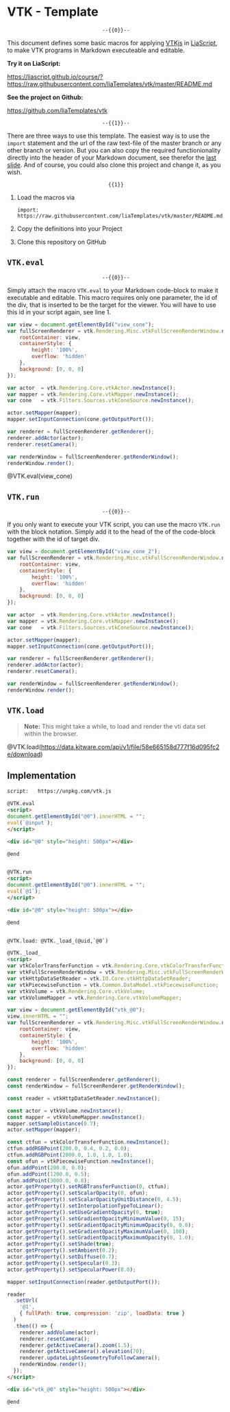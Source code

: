 <!--
author:   André Dietrich

email:    andre.dietrich@ovgu.de

version:  0.0.2

language: en

narrator: US English Female

comment:  A set of templetes for VTK programming and visualization in LiaScript.

script:   https://unpkg.com/vtk.js

@VTK.eval
<script>
document.getElementById("@0").innerHTML = "";
eval(`@input`);
</script>

<div id="@0" style="height: 500px"></div>

@end


@VTK.run
<script>
document.getElementById("@0").innerHTML = "";
eval(`@1`);
</script>

<div id="@0" style="height: 500px"></div>

@end


@VTK.load: @VTK._load_(@uid,`@0`)

@VTK._load_
<script>
var vtkColorTransferFunction = vtk.Rendering.Core.vtkColorTransferFunction;
var vtkFullScreenRenderWindow = vtk.Rendering.Misc.vtkFullScreenRenderWindow;
var vtkHttpDataSetReader = vtk.IO.Core.vtkHttpDataSetReader;
var vtkPiecewiseFunction = vtk.Common.DataModel.vtkPiecewiseFunction;
var vtkVolume = vtk.Rendering.Core.vtkVolume;
var vtkVolumeMapper = vtk.Rendering.Core.vtkVolumeMapper;

var view = document.getElementById("vtk_@0");
view.innerHTML = "";
var fullScreenRenderer = vtk.Rendering.Misc.vtkFullScreenRenderWindow.newInstance({
    rootContainer: view,
    containerStyle: {
        height: '100%',
        overflow: 'hidden'
    },
    background: [0, 0, 0]
});

const renderer = fullScreenRenderer.getRenderer();
const renderWindow = fullScreenRenderer.getRenderWindow();

const reader = vtkHttpDataSetReader.newInstance();

const actor = vtkVolume.newInstance();
const mapper = vtkVolumeMapper.newInstance();
mapper.setSampleDistance(0.7);
actor.setMapper(mapper);

const ctfun = vtkColorTransferFunction.newInstance();
ctfun.addRGBPoint(200.0, 0.4, 0.2, 0.0);
ctfun.addRGBPoint(2000.0, 1.0, 1.0, 1.0);
const ofun = vtkPiecewiseFunction.newInstance();
ofun.addPoint(200.0, 0.0);
ofun.addPoint(1200.0, 0.5);
ofun.addPoint(3000.0, 0.8);
actor.getProperty().setRGBTransferFunction(0, ctfun);
actor.getProperty().setScalarOpacity(0, ofun);
actor.getProperty().setScalarOpacityUnitDistance(0, 4.5);
actor.getProperty().setInterpolationTypeToLinear();
actor.getProperty().setUseGradientOpacity(0, true);
actor.getProperty().setGradientOpacityMinimumValue(0, 15);
actor.getProperty().setGradientOpacityMinimumOpacity(0, 0.0);
actor.getProperty().setGradientOpacityMaximumValue(0, 100);
actor.getProperty().setGradientOpacityMaximumOpacity(0, 1.0);
actor.getProperty().setShade(true);
actor.getProperty().setAmbient(0.2);
actor.getProperty().setDiffuse(0.7);
actor.getProperty().setSpecular(0.3);
actor.getProperty().setSpecularPower(8.0);

mapper.setInputConnection(reader.getOutputPort());

reader
  .setUrl(
    '@1',
    { fullPath: true, compression: 'zip', loadData: true }
  )
  .then(() => {
    renderer.addVolume(actor);
    renderer.resetCamera();
    renderer.getActiveCamera().zoom(1.5);
    renderer.getActiveCamera().elevation(70);
    renderer.updateLightsGeometryToFollowCamera();
    renderWindow.render();
  });

</script>

<div id="vtk_@0" style="height: 500px"></div>

@end

-->

# VTK - Template

                                   --{{0}}--
This document defines some basic macros for applying
[VTKjs](https://kitware.github.io/vtk-js/examples/) in
[LiaScript](https://LiaScript.github.io), to make VTK programs in Markdown
executeable and editable.

__Try it on LiaScript:__

https://liascript.github.io/course/?https://raw.githubusercontent.com/liaTemplates/vtk/master/README.md

__See the project on Github:__

https://github.com/liaTemplates/vtk

                                   --{{1}}--
There are three ways to use this template. The easiest way is to use the
`import` statement and the url of the raw text-file of the master branch or any
other branch or version. But you can also copy the required functionionality
directly into the header of your Markdown document, see therefor the
[last slide](#5). And of course, you could also clone this project and change
it, as you wish.

                                     {{1}}
1. Load the macros via

   `import: https://raw.githubusercontent.com/liaTemplates/vtk/master/README.md`

2. Copy the definitions into your Project

3. Clone this repository on GitHub


## `VTK.eval`

                                   --{{0}}--
Simply attach the macro `VTK.eval` to your Markdown code-block to make it
executable and editable. This macro requires only one parameter, the id of the
div, that is inserted to be the target for the viewer. You will have to use this
id in your script again, see line 1.

```js
var view = document.getElementById("view_cone");
var fullScreenRenderer = vtk.Rendering.Misc.vtkFullScreenRenderWindow.newInstance({
    rootContainer: view,
    containerStyle: {
        height: '100%',
        overflow: 'hidden'
    },
    background: [0, 0, 0]
});

var actor  = vtk.Rendering.Core.vtkActor.newInstance();
var mapper = vtk.Rendering.Core.vtkMapper.newInstance();
var cone   = vtk.Filters.Sources.vtkConeSource.newInstance();

actor.setMapper(mapper);
mapper.setInputConnection(cone.getOutputPort());

var renderer = fullScreenRenderer.getRenderer();
renderer.addActor(actor);
renderer.resetCamera();

var renderWindow = fullScreenRenderer.getRenderWindow();
renderWindow.render();
```
@VTK.eval(view_cone)

## `VTK.run`

                                   --{{0}}--
If you only want to execute your VTK script, you can use the macro `VTK.run`
with the block notation. Simply add it to the head of the of the code-block
together with the id of target div.

```js @VTK.run(view_cone_2)
var view = document.getElementById("view_cone_2");
var fullScreenRenderer = vtk.Rendering.Misc.vtkFullScreenRenderWindow.newInstance({
    rootContainer: view,
    containerStyle: {
        height: '100%',
        overflow: 'hidden'
    },
    background: [0, 0, 0]
});

var actor  = vtk.Rendering.Core.vtkActor.newInstance();
var mapper = vtk.Rendering.Core.vtkMapper.newInstance();
var cone   = vtk.Filters.Sources.vtkConeSource.newInstance();

actor.setMapper(mapper);
mapper.setInputConnection(cone.getOutputPort());

var renderer = fullScreenRenderer.getRenderer();
renderer.addActor(actor);
renderer.resetCamera();

var renderWindow = fullScreenRenderer.getRenderWindow();
renderWindow.render();
```

## `VTK.load`

> __Note:__ This might take a while, to load and render the vti data set within the browser.

@VTK.load(https://data.kitware.com/api/v1/file/58e665158d777f16d095fc2e/download)

## Implementation

``` html
script:   https://unpkg.com/vtk.js

@VTK.eval
<script>
document.getElementById("@0").innerHTML = "";
eval(`@input`);
</script>

<div id="@0" style="height: 500px"></div>

@end


@VTK.run
<script>
document.getElementById("@0").innerHTML = "";
eval(`@1`);
</script>

<div id="@0" style="height: 500px"></div>

@end


@VTK.load: @VTK._load_(@uid,`@0`)

@VTK._load_
<script>
var vtkColorTransferFunction = vtk.Rendering.Core.vtkColorTransferFunction;
var vtkFullScreenRenderWindow = vtk.Rendering.Misc.vtkFullScreenRenderWindow;
var vtkHttpDataSetReader = vtk.IO.Core.vtkHttpDataSetReader;
var vtkPiecewiseFunction = vtk.Common.DataModel.vtkPiecewiseFunction;
var vtkVolume = vtk.Rendering.Core.vtkVolume;
var vtkVolumeMapper = vtk.Rendering.Core.vtkVolumeMapper;

var view = document.getElementById("vtk_@0");
view.innerHTML = "";
var fullScreenRenderer = vtk.Rendering.Misc.vtkFullScreenRenderWindow.newInstance({
    rootContainer: view,
    containerStyle: {
        height: '100%',
        overflow: 'hidden'
    },
    background: [0, 0, 0]
});

const renderer = fullScreenRenderer.getRenderer();
const renderWindow = fullScreenRenderer.getRenderWindow();

const reader = vtkHttpDataSetReader.newInstance();

const actor = vtkVolume.newInstance();
const mapper = vtkVolumeMapper.newInstance();
mapper.setSampleDistance(0.7);
actor.setMapper(mapper);

const ctfun = vtkColorTransferFunction.newInstance();
ctfun.addRGBPoint(200.0, 0.4, 0.2, 0.0);
ctfun.addRGBPoint(2000.0, 1.0, 1.0, 1.0);
const ofun = vtkPiecewiseFunction.newInstance();
ofun.addPoint(200.0, 0.0);
ofun.addPoint(1200.0, 0.5);
ofun.addPoint(3000.0, 0.8);
actor.getProperty().setRGBTransferFunction(0, ctfun);
actor.getProperty().setScalarOpacity(0, ofun);
actor.getProperty().setScalarOpacityUnitDistance(0, 4.5);
actor.getProperty().setInterpolationTypeToLinear();
actor.getProperty().setUseGradientOpacity(0, true);
actor.getProperty().setGradientOpacityMinimumValue(0, 15);
actor.getProperty().setGradientOpacityMinimumOpacity(0, 0.0);
actor.getProperty().setGradientOpacityMaximumValue(0, 100);
actor.getProperty().setGradientOpacityMaximumOpacity(0, 1.0);
actor.getProperty().setShade(true);
actor.getProperty().setAmbient(0.2);
actor.getProperty().setDiffuse(0.7);
actor.getProperty().setSpecular(0.3);
actor.getProperty().setSpecularPower(8.0);

mapper.setInputConnection(reader.getOutputPort());

reader
  .setUrl(
    '@1',
    { fullPath: true, compression: 'zip', loadData: true }
  )
  .then(() => {
    renderer.addVolume(actor);
    renderer.resetCamera();
    renderer.getActiveCamera().zoom(1.5);
    renderer.getActiveCamera().elevation(70);
    renderer.updateLightsGeometryToFollowCamera();
    renderWindow.render();
  });
</script>

<div id="vtk_@0" style="height: 500px"></div>

@end
```
